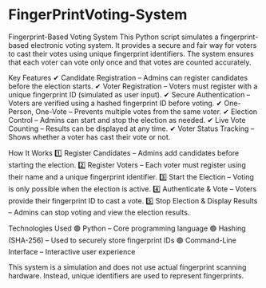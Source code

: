 # FingerPrintVoting-System


Fingerprint-Based Voting System
This Python script simulates a fingerprint-based electronic voting system. It provides a secure and fair way for voters to cast their votes using unique fingerprint identifiers. The system ensures that each voter can vote only once and that votes are counted accurately.

Key Features
✔ Candidate Registration – Admins can register candidates before the election starts.
✔ Voter Registration – Voters must register with a unique fingerprint ID (simulated as user input).
✔ Secure Authentication – Voters are verified using a hashed fingerprint ID before voting.
✔ One-Person, One-Vote – Prevents multiple votes from the same voter.
✔ Election Control – Admins can start and stop the election as needed.
✔ Live Vote Counting – Results can be displayed at any time.
✔ Voter Status Tracking – Shows whether a voter has cast their vote or not.

How It Works
1️⃣ Register Candidates – Admins add candidates before starting the election.
2️⃣ Register Voters – Each voter must register using their name and a unique fingerprint identifier.
3️⃣ Start the Election – Voting is only possible when the election is active.
4️⃣ Authenticate & Vote – Voters provide their fingerprint ID to cast a vote.
5️⃣ Stop Election & Display Results – Admins can stop voting and view the election results.

Technologies Used
🟢 Python – Core programming language
🟢 Hashing (SHA-256) – Used to securely store fingerprint IDs
🟢 Command-Line Interface – Interactive user experience

This system is a simulation and does not use actual fingerprint scanning hardware. Instead, unique identifiers are used to represent fingerprints.
